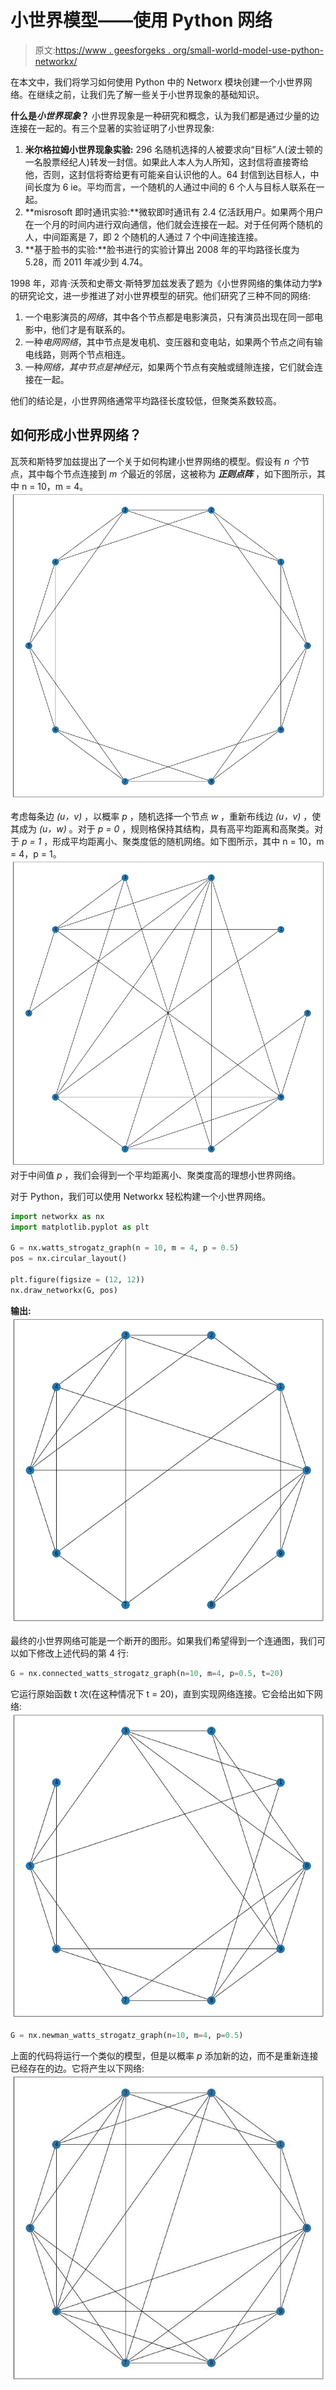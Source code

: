 # 小世界模型——使用 Python 网络

> 原文:[https://www . geesforgeks . org/small-world-model-use-python-networkx/](https://www.geeksforgeeks.org/small-world-model-using-python-networkx/)

在本文中，我们将学习如何使用 Python 中的 Networx 模块创建一个小世界网络。在继续之前，让我们先了解一些关于小世界现象的基础知识。

**什么是*小世界现象*？**
小世界现象是一种研究和概念，认为我们都是通过少量的边连接在一起的。有三个显著的实验证明了小世界现象:

1.  **米尔格拉姆小世界现象实验:** 296 名随机选择的人被要求向“目标”人(波士顿的一名股票经纪人)转发一封信。如果此人本人为人所知，这封信将直接寄给他，否则，这封信将寄给更有可能亲自认识他的人。64 封信到达目标人，中间长度为 6 ie。平均而言，一个随机的人通过中间的 6 个人与目标人联系在一起。
2.  **misrosoft 即时通讯实验:**微软即时通讯有 2.4 亿活跃用户。如果两个用户在一个月的时间内进行双向通信，他们就会连接在一起。对于任何两个随机的人，中间距离是 7，即 2 个随机的人通过 7 个中间连接连接。
3.  **基于脸书的实验:**脸书进行的实验计算出 2008 年的平均路径长度为 5.28，而 2011 年减少到 4.74。

1998 年，邓肯·沃茨和史蒂文·斯特罗加兹发表了题为《小世界网络的集体动力学》的研究论文，进一步推进了对小世界模型的研究。他们研究了三种不同的网络:

1.  一个电影演员的*网络*，其中各个节点都是电影演员，只有演员出现在同一部电影中，他们才是有联系的。
2.  一种*电网网络*，其中节点是发电机、变压器和变电站，如果两个节点之间有输电线路，则两个节点相连。
3.  一种*网络，其中节点是神经元*，如果两个节点有突触或缝隙连接，它们就会连接在一起。

他们的结论是，小世界网络通常平均路径长度较低，但聚类系数较高。

## 如何形成小世界网络？

瓦茨和斯特罗加兹提出了一个关于如何构建小世界网络的模型。假设有 *n 个*节点，其中每个节点连接到 *m 个*最近的邻居，这被称为 ***正则点阵*** ，如下图所示，其中 n = 10，m = 4。
![](img/449c077305a47e76a5ddcdaebdf366dd.png)

考虑每条边 *(u，v)* ，以概率 *p* ，随机选择一个节点 *w* ，重新布线边 *(u，v)* ，使其成为 *(u，w)* 。对于 *p = 0* ，规则格保持其结构，具有高平均距离和高聚类。对于 *p = 1* ，形成平均距离小、聚类度低的随机网络。如下图所示，其中 n = 10，m = 4，p = 1。
![](img/6cd4f4f9ad70dfedc2b84517a7daa152.png)
对于中间值 *p* ，我们会得到一个平均距离小、聚类度高的理想小世界网络。

对于 Python，我们可以使用 Networkx 轻松构建一个小世界网络。

```py
import networkx as nx
import matplotlib.pyplot as plt

G = nx.watts_strogatz_graph(n = 10, m = 4, p = 0.5)
pos = nx.circular_layout()

plt.figure(figsize = (12, 12))
nx.draw_networkx(G, pos)
```

**输出:**
![](img/8e8ec454b09d672054c91c589c548c09.png)

最终的小世界网络可能是一个断开的图形。如果我们希望得到一个连通图，我们可以如下修改上述代码的第 4 行:

```py
G = nx.connected_watts_strogatz_graph(n=10, m=4, p=0.5, t=20)
```

它运行原始函数 t 次(在这种情况下 t = 20)，直到实现网络连接。它会给出如下网络:
![](img/04fd3e6b375380314ff0e9ab1ac26c15.png)

```py
G = nx.newman_watts_strogatz_graph(n=10, m=4, p=0.5)
```

上面的代码将运行一个类似的模型，但是以概率 *p* 添加新的边，而不是重新连接已经存在的边。它将产生以下网络:
![](img/4546e69d5110d17c4588b56e88d96618.png)